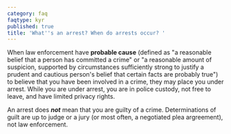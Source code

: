 ```yaml
---
category: faq
faqtype: kyr
published: true
title: 'What''s an arrest? When do arrests occur? '
---
```

When law enforcement have **probable cause** (defined as "a reasonable belief that a person has committed a crime" or "a reasonable amount of suspicion, supported by circumstances sufficiently strong to justify a prudent and cautious person's belief that certain facts are probably true") to believe that you have been involved in a crime, they may place you under arrest. While you are under arrest, you are in police custody, not free to leave, and have limited privacy rights.

An arrest does ***not*** mean that you are guilty of a crime. Determinations of guilt are up to judge or a jury (or most often, a negotiated plea argreement), not law enforcement.

